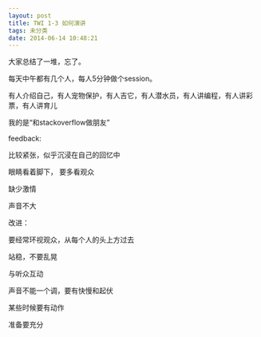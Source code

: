 ```yaml
---
layout: post
title: TWI 1-3 如何演讲
tags: 未分类
date: 2014-06-14 10:48:21
---
```


大家总结了一堆，忘了。

每天中午都有几个人，每人5分钟做个session。

有人介绍自己，有人宠物保护，有人吉它，有人潜水员，有人讲编程，有人讲彩票，有人讲育儿

我的是“和stackoverflow做朋友”

feedback:

比较紧张，似乎沉浸在自己的回忆中

眼睛看着脚下， 要多看观众

缺少激情

声音不大

改进：

要经常环视观众，从每个人的头上方过去

站稳，不要乱晃

与听众互动

声音不能一个调，要有快慢和起伏

某些时候要有动作

准备要充分
